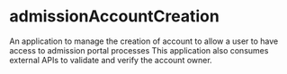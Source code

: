 # admissionAccountCreation

An application to manage the creation of account to allow a user to have access to admission portal processes
This application also consumes external APIs to validate and verify the account owner.
